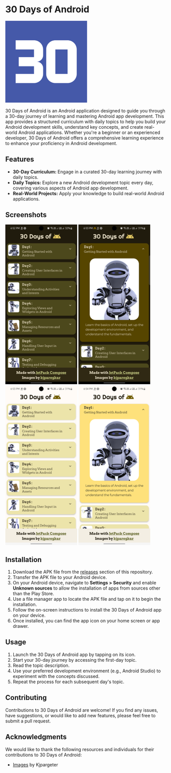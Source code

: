 # 30 Days of Android

<img src="images/ic_launcher-playstore.png" alt="logo" width=256/>

30 Days of Android is an Android application designed to guide you through a 30-day journey of learning and mastering Android app development. This app provides a structured curriculum with daily topics to help you build your Android development skills, understand key concepts, and create real-world Android applications. Whether you're a beginner or an experienced developer, 30 Days of Android offers a comprehensive learning experience to enhance your proficiency in Android development.

## Features

- **30-Day Curriculum:** Engage in a curated 30-day learning journey with daily topics.
- **Daily Topics:** Explore a new Android development topic every day, covering various aspects of Android app development.
- **Real-World Projects:** Apply your knowledge to build real-world Android applications.

## Screenshots

<div>
  <img src="images/Screenshot1.png" alt="screenshot1" width=225/>
  <img src="images/Screenshot2.png" alt="screenshot2" width=225/>
  <img src="images/Screenshot3.png" alt="screenshot3" width=225/>
  <img src="images/Screenshot4.png" alt="screenshot4" width=225/>
</div>

## Installation

1. Download the APK file from the [releases](https://github.com/Indresh10/AndroMonth/releases) section of this repository.
2. Transfer the APK file to your Android device.
3. On your Android device, navigate to **Settings > Security** and enable **Unknown sources** to allow the installation of apps from sources other than the Play Store.
4. Use a file manager app to locate the APK file and tap on it to begin the installation.
5. Follow the on-screen instructions to install the 30 Days of Android app on your device.
6. Once installed, you can find the app icon on your home screen or app drawer.

## Usage

1. Launch the 30 Days of Android app by tapping on its icon.
2. Start your 30-day journey by accessing the first-day topic.
3. Read the topic description.
4. Use your preferred development environment (e.g., Android Studio) to experiment with the concepts discussed.
5. Repeat the process for each subsequent day's topic.

## Contributing

Contributions to 30 Days of Android are welcome! If you find any issues, have suggestions, or would like to add new features, please feel free to submit a pull request.

## Acknowledgments

We would like to thank the following resources and individuals for their contributions to 30 Days of Android:

- [Images](https://www.freepik.com/author/kjpargeter) by Kjpargeter

